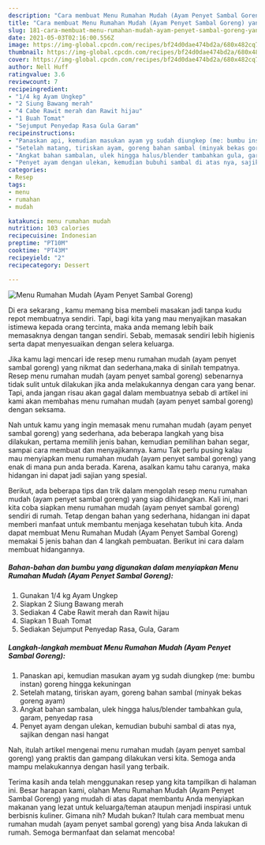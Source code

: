 ```yaml
---
description: "Cara membuat Menu Rumahan Mudah (Ayam Penyet Sambal Goreng) yang enak dan Mudah Dibuat"
title: "Cara membuat Menu Rumahan Mudah (Ayam Penyet Sambal Goreng) yang enak dan Mudah Dibuat"
slug: 181-cara-membuat-menu-rumahan-mudah-ayam-penyet-sambal-goreng-yang-enak-dan-mudah-dibuat
date: 2021-05-03T02:16:00.556Z
image: https://img-global.cpcdn.com/recipes/bf24d0dae474bd2a/680x482cq70/menu-rumahan-mudah-ayam-penyet-sambal-goreng-foto-resep-utama.jpg
thumbnail: https://img-global.cpcdn.com/recipes/bf24d0dae474bd2a/680x482cq70/menu-rumahan-mudah-ayam-penyet-sambal-goreng-foto-resep-utama.jpg
cover: https://img-global.cpcdn.com/recipes/bf24d0dae474bd2a/680x482cq70/menu-rumahan-mudah-ayam-penyet-sambal-goreng-foto-resep-utama.jpg
author: Nell Huff
ratingvalue: 3.6
reviewcount: 7
recipeingredient:
- "1/4 kg Ayam Ungkep"
- "2 Siung Bawang merah"
- "4 Cabe Rawit merah dan Rawit hijau"
- "1 Buah Tomat"
- "Sejumput Penyedap Rasa Gula Garam"
recipeinstructions:
- "Panaskan api, kemudian masukan ayam yg sudah diungkep (me: bumbu instan) goreng hingga kekuningan"
- "Setelah matang, tiriskan ayam, goreng bahan sambal (minyak bekas goreng ayam)"
- "Angkat bahan sambalan, ulek hingga halus/blender tambahkan gula, garam, penyedap rasa"
- "Penyet ayam dengan ulekan, kemudian bubuhi sambal di atas nya, sajikan dengan nasi hangat"
categories:
- Resep
tags:
- menu
- rumahan
- mudah

katakunci: menu rumahan mudah 
nutrition: 103 calories
recipecuisine: Indonesian
preptime: "PT10M"
cooktime: "PT43M"
recipeyield: "2"
recipecategory: Dessert

---
```



![Menu Rumahan Mudah (Ayam Penyet Sambal Goreng)](https://img-global.cpcdn.com/recipes/bf24d0dae474bd2a/680x482cq70/menu-rumahan-mudah-ayam-penyet-sambal-goreng-foto-resep-utama.jpg)

Di era  sekarang , kamu memang bisa membeli masakan jadi tanpa kudu repot membuatnya sendiri. Tapi, bagi kita yang mau menyajikan masakan istimewa kepada orang tercinta, maka anda memang lebih baik memasaknya dengan tangan sendiri. Sebab, memasak sendiri lebih higienis serta dapat menyesuaikan dengan selera keluarga.

Jika kamu lagi mencari ide resep menu rumahan mudah (ayam penyet sambal goreng) yang nikmat dan sederhana,maka di sinilah tempatnya. Resep menu rumahan mudah (ayam penyet sambal goreng)  sebenarnya tidak sulit untuk dilakukan jika anda melakukannya dengan cara yang benar. Tapi, anda jangan risau akan gagal dalam membuatnya 
sebab di artikel ini kami akan membahas menu rumahan mudah (ayam penyet sambal goreng) dengan seksama.  



Nah untuk kamu yang ingin memasak menu rumahan mudah (ayam penyet sambal goreng) yang sederhana, ada beberapa langkah yang bisa dilakukan, pertama memilih jenis bahan, kemudian pemilihan bahan segar, sampai cara membuat dan menyajikannya. kamu Tak perlu pusing kalau mau menyiapkan menu rumahan mudah (ayam penyet sambal goreng) yang enak di mana pun anda berada. Karena, asalkan kamu  tahu caranya, maka hidangan ini dapat jadi sajian yang spesial.

Berikut, ada beberapa tips dan trik dalam mengolah resep menu rumahan mudah (ayam penyet sambal goreng) yang siap dihidangkan. Kali ini, mari kita coba siapkan menu rumahan mudah (ayam penyet sambal goreng) sendiri di rumah. Tetap dengan bahan yang sederhana, hidangan ini dapat memberi manfaat untuk membantu menjaga kesehatan tubuh kita. Anda dapat membuat Menu Rumahan Mudah (Ayam Penyet Sambal Goreng) memakai 5 jenis bahan dan 4 langkah pembuatan. Berikut ini cara dalam membuat hidangannya.

<!--inarticleads1-->

##### Bahan-bahan dan bumbu yang digunakan dalam menyiapkan Menu Rumahan Mudah (Ayam Penyet Sambal Goreng):

1. Gunakan 1/4 kg Ayam Ungkep
1. Siapkan 2 Siung Bawang merah
1. Sediakan 4 Cabe Rawit merah dan Rawit hijau
1. Siapkan 1 Buah Tomat
1. Sediakan Sejumput Penyedap Rasa, Gula, Garam




<!--inarticleads2-->

##### Langkah-langkah membuat Menu Rumahan Mudah (Ayam Penyet Sambal Goreng):

1. Panaskan api, kemudian masukan ayam yg sudah diungkep (me: bumbu instan) goreng hingga kekuningan
1. Setelah matang, tiriskan ayam, goreng bahan sambal (minyak bekas goreng ayam)
1. Angkat bahan sambalan, ulek hingga halus/blender tambahkan gula, garam, penyedap rasa
1. Penyet ayam dengan ulekan, kemudian bubuhi sambal di atas nya, sajikan dengan nasi hangat




Nah, itulah artikel mengenai  menu rumahan mudah (ayam penyet sambal goreng)  yang praktis dan gampang dilakukan versi kita. Semoga anda mampu melakukannya dengan hasil yang terbaik. 

Terima kasih anda telah menggunakan resep yang kita tampilkan di halaman ini. Besar harapan kami, olahan  Menu Rumahan Mudah (Ayam Penyet Sambal Goreng) yang mudah di atas dapat membantu Anda menyiapkan makanan yang lezat untuk keluarga/teman ataupun menjadi inspirasi untuk berbisnis kuliner. Gimana nih? Mudah bukan? Itulah cara membuat menu rumahan mudah (ayam penyet sambal goreng) yang bisa Anda lakukan di rumah. Semoga bermanfaat dan selamat mencoba!

